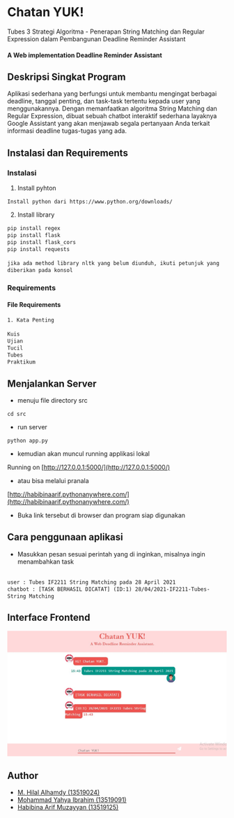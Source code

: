 # Chatan YUK!
Tubes 3 Strategi Algoritma - Penerapan String Matching dan Regular Expression dalam Pembangunan Deadline Reminder Assistant
#### A Web implementation Deadline Reminder Assistant

## Deskripsi Singkat Program
Aplikasi sederhana yang berfungsi untuk membantu mengingat berbagai deadline, tanggal penting, dan task-task tertentu kepada user yang menggunakannya.  Dengan memanfaatkan algoritma String Matching dan Regular Expression, dibuat sebuah chatbot interaktif sederhana layaknya Google Assistant yang akan menjawab segala pertanyaan Anda terkait informasi deadline tugas-tugas yang ada.

## Instalasi dan Requirements

### Instalasi
1. Install pyhton
```
Install python dari https://www.python.org/downloads/
```
2. Install library 
```
pip install regex
pip install flask
pip install flask_cors
pip install requests

jika ada method library nltk yang belum diunduh, ikuti petunjuk yang diberikan pada konsol
```
### Requirements 
#### File Requirements
```
1. Kata Penting

Kuis
Ujian
Tucil
Tubes
Praktikum
```
## Menjalankan Server
- menuju file directory src
```
cd src
```
- run server
```
python app.py
```
- kemudian akan muncul running applikasi lokal

Running on [http://127.0.0.1:5000/](http://127.0.0.1:5000/)

- atau bisa melalui pranala

[http://habibinaarif.pythonanywhere.com/](http://habibinaarif.pythonanywhere.com/)

- Buka link tersebut di browser dan program siap digunakan

## Cara penggunaan aplikasi
- Masukkan pesan sesuai perintah yang di inginkan, misalnya ingin menambahkan task
```

user : Tubes IF2211 String Matching pada 28 April 2021
chatbot : [TASK BERHASIL DICATAT] (ID:1) 28/04/2021-IF2211-Tubes-String Matching

```
## Interface Frontend
![ChatanYuk](https://github.com/hilalhmdy/tubes-3-stima/blob/main/src/img/ChatanYuk.png)
## Author
- [M. Hilal Alhamdy (13519024)](https://github.com/hilalhmdy)
- [Mohammad  Yahya Ibrahim (13519091)](https://github.com/ibrahimyahyaa)
- [Habibina Arif Muzayyan (13519125)](https://github.com/habibinaarif)
